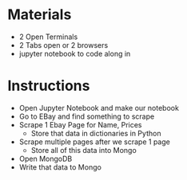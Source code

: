 # Materials
* 2 Open Terminals
* 2 Tabs open or 2 browsers
* jupyter notebook to code along in


# Instructions
* Open Jupyter Notebook and make our notebook
* Go to EBay and find something to scrape
* Scrape 1 Ebay Page for Name, Prices
	* Store that data in dictionaries in Python
* Scrape multiple pages after we scrape 1 page
	* Store all of this data into Mongo
* Open MongoDB
* Write that data to Mongo
